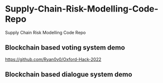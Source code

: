# Supply-Chain-Risk-Modelling-Code-Repo
Supply Chain Risk Modelling Code Repo

## Blockchain based voting system demo

https://github.com/Ryan0v0/Oxford-Hack-2022


## Blockchain based dialogue system demo


